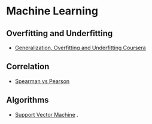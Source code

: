# Machine Learning


## Overfitting and Underfitting 
* [Generalization, Overfitting and Underfitting Coursera](https://www.coursera.org/lecture/python-machine-learning/overfitting-and-underfitting-fVStr) 
## Correlation  
* [Spearman vs Pearson](https://support.minitab.com/en-us/minitab-express/1/help-and-how-to/modeling-statistics/regression/supporting-topics/basics/a-comparison-of-the-pearson-and-spearman-correlation-methods/)  

## Algorithms
* [Support Vector Machine](http://scikit-learn.org/stable/modules/svm.html) . 
